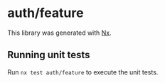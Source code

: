 # auth/feature

This library was generated with [Nx](https://nx.dev).

## Running unit tests

Run `nx test auth/feature` to execute the unit tests.
